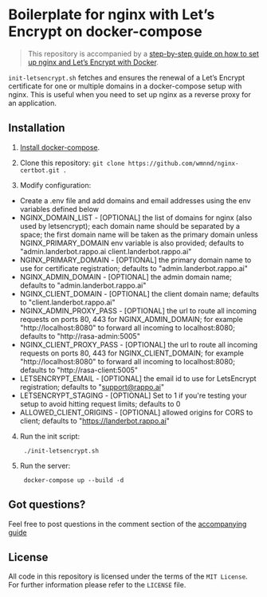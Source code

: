 # Boilerplate for nginx with Let’s Encrypt on docker-compose

> This repository is accompanied by a [step-by-step guide on how to
set up nginx and Let’s Encrypt with Docker](https://medium.com/@pentacent/nginx-and-lets-encrypt-with-docker-in-less-than-5-minutes-b4b8a60d3a71).

`init-letsencrypt.sh` fetches and ensures the renewal of a Let’s
Encrypt certificate for one or multiple domains in a docker-compose
setup with nginx.
This is useful when you need to set up nginx as a reverse proxy for an
application.

## Installation
1. [Install docker-compose](https://docs.docker.com/compose/install/#install-compose).

2. Clone this repository: `git clone https://github.com/wmnnd/nginx-certbot.git .`

3. Modify configuration:
- Create a .env file and add domains and email addresses using the env variables defined below 
- NGINX_DOMAIN_LIST - [OPTIONAL] the list of domains for nginx (also used by letsencrypt); each domain name should be separated by a space; the first domain name will be taken as the primary domain unless NGINX_PRIMARY_DOMAIN env variable is also provided; defaults to "admin.landerbot.rappo.ai client.landerbot.rappo.ai"
- NGINX_PRIMARY_DOMAIN - [OPTIONAL] the primary domain name to use for certificate registration; defaults to "admin.landerbot.rappo.ai"
- NGINX_ADMIN_DOMAIN - [OPTIONAL] the admin domain name; defaults to "admin.landerbot.rappo.ai"
- NGINX_CLIENT_DOMAIN - [OPTIONAL] the client domain name; defaults to "client.landerbot.rappo.ai"
- NGINX_ADMIN_PROXY_PASS - [OPTIONAL] the url to route all incoming requests on ports 80, 443 for NGINX_ADMIN_DOMAIN; for example "http://localhost:8080" to forward all incoming to localhost:8080; defaults to "http://rasa-admin:5005"
- NGINX_CLIENT_PROXY_PASS - [OPTIONAL] the url to route all incoming requests on ports 80, 443 for NGINX_CLIENT_DOMAIN; for example "http://localhost:8080" to forward all incoming to localhost:8080; defaults to "http://rasa-client:5005"
- LETSENCRYPT_EMAIL - [OPTIONAL] the email id to use for LetsEncrypt registration; defaults to "support@rappo.ai"
- LETSENCRYPT_STAGING - [OPTIONAL] Set to 1 if you're testing your setup to avoid hitting request limits; defaults to 0
- ALLOWED_CLIENT_ORIGINS - [OPTIONAL] allowed origins for CORS to client; defaults to "https://landerbot.rappo.ai"

4. Run the init script:

        ./init-letsencrypt.sh

5. Run the server:

        docker-compose up --build -d

## Got questions?
Feel free to post questions in the comment section of the [accompanying guide](https://medium.com/@pentacent/nginx-and-lets-encrypt-with-docker-in-less-than-5-minutes-b4b8a60d3a71)

## License
All code in this repository is licensed under the terms of the `MIT License`. For further information please refer to the `LICENSE` file.
